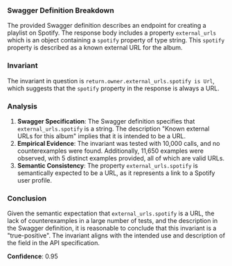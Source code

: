 ### Swagger Definition Breakdown
The provided Swagger definition describes an endpoint for creating a playlist on Spotify. The response body includes a property `external_urls` which is an object containing a `spotify` property of type string. This `spotify` property is described as a known external URL for the album.

### Invariant
The invariant in question is `return.owner.external_urls.spotify is Url`, which suggests that the `spotify` property in the response is always a URL.

### Analysis
1. **Swagger Specification**: The Swagger definition specifies that `external_urls.spotify` is a string. The description "Known external URLs for this album" implies that it is intended to be a URL.
2. **Empirical Evidence**: The invariant was tested with 10,000 calls, and no counterexamples were found. Additionally, 11,650 examples were observed, with 5 distinct examples provided, all of which are valid URLs.
3. **Semantic Consistency**: The property `external_urls.spotify` is semantically expected to be a URL, as it represents a link to a Spotify user profile.

### Conclusion
Given the semantic expectation that `external_urls.spotify` is a URL, the lack of counterexamples in a large number of tests, and the description in the Swagger definition, it is reasonable to conclude that this invariant is a "true-positive". The invariant aligns with the intended use and description of the field in the API specification.

**Confidence**: 0.95
